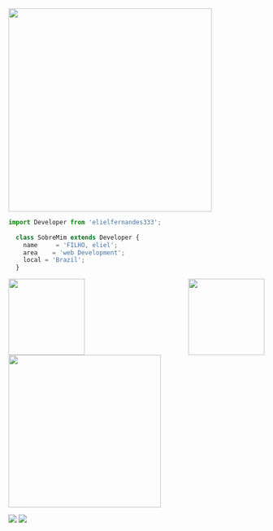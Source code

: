  <img align="center" height="400em" src="https://64.media.tumblr.com/352cb8339fb6a6781f95077417685d5f/4cb3367a525da6fa-c4/s1280x1920/0511931e08a10735401226261157b36200a42767.gifv"/>

```js
import Developer from 'elielfernandes333';
  
  class SobreMim extends Developer {
    name     = 'FILHO, eliel';
    area    = 'web Development';
    local = 'Brazil';
  }
```

  <img align="left" height="150em" src="https://github-readme-stats.vercel.app/api/?username=elielfernandes333&include_all_commits=true&count_private=true"/>
  <img align="right" height="150em"src="https://github-readme-stats.vercel.app/api/top-langs/?username=elielfernandes333&hide=javascript,html"/>
  


   <img height="300em" src="https://i.pinimg.com/originals/dc/d8/d7/dcd8d7968e54b4d5ef50ba66e37512fe.gif">




  <a href = "eliel.filho.705@ufrn.edu.br"><img src="https://img.shields.io/badge/-Gmail-E9D8D4?style=for-the-badge&logo=gmail&logoColor=000" target="_blank"></a>
  <a href="https://www.linkedin.com/in/eliel-filho-20819a27a/" target="_blank"><img src="https://img.shields.io/badge/-LinkedIn-E9D8D4?style=for-the-badge&logo=linkedin&logoColor=000" target="_blank"></a>
